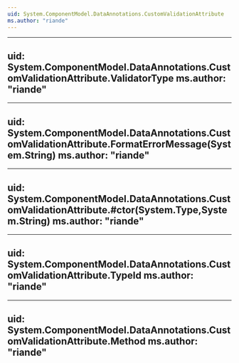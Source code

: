 ```yaml
---
uid: System.ComponentModel.DataAnnotations.CustomValidationAttribute
ms.author: "riande"
---
```


---
uid: System.ComponentModel.DataAnnotations.CustomValidationAttribute.ValidatorType
ms.author: "riande"
---

---
uid: System.ComponentModel.DataAnnotations.CustomValidationAttribute.FormatErrorMessage(System.String)
ms.author: "riande"
---

---
uid: System.ComponentModel.DataAnnotations.CustomValidationAttribute.#ctor(System.Type,System.String)
ms.author: "riande"
---

---
uid: System.ComponentModel.DataAnnotations.CustomValidationAttribute.TypeId
ms.author: "riande"
---

---
uid: System.ComponentModel.DataAnnotations.CustomValidationAttribute.Method
ms.author: "riande"
---
